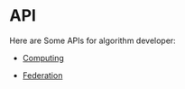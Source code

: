 # API

Here are Some APIs for algorithm developer:

- [Computing](computing.md)

- [Federation](federation.md)